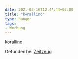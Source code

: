 ```yaml
---
date: 2021-03-16T12:47:44+02:00
title: "korallino"
type: hanger
tags:
- Werbung
---
```

korallino

<div class="source">Gefunden bei <a href="http://www.zeitzeug.de/">Zeitzeug</a></div>
